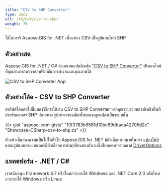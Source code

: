 ```yaml
---
title: "CSV to SHP Converter"
type: docs
url: /th/net/csv-to-shp/
weight: 70
---
```


ใช้ไลบรารี Aspose.GIS for .NET เพื่อแปลง CSV เป็นรูปแบบไฟล์ SHP

## **ตัวอย่างสด**

Aspose.GIS for .NET / C# นำเสนอแอปพลิเคชัน ["CSV to SHP Converter"](https://products.aspose.app/gis/conversion/csv-to-shp) ฟรีออนไลน์ ที่คุณสามารถตรวจสอบฟังก์ชันการทำงานและคุณภาพได้

![CSV to SHP Converter App](conversion.png)

## **ตัวอย่างโค้ด - CSV to SHP Converter**

สคริปต์โค้ดต่อไปนี้แสดงวิธีการใช้งาน CSV to SHP Converter หากคุณระบุระบบอ้างอิงเชิงพื้นที่สำหรับเลเยอร์ SHP ปลายทาง รูปทรงเรขาคณิตทั้งหมดจะถูกแปลงเป็นระบบนั้น

{{< gist "aspose-com-gists" "10f3783b9581d10bc69dbada42705d2c" "Showcase-CSharp-csv-to-shp.cs" >}}

ตัวอย่างนี้แสดงความเป็นไปได้ทั่วไป Aspose.GIS for .NET มีตัวเลือกมากมายในการ [แปลงไฟล์](https://docs.aspose.com/gis/net/vector-layers/) แต่ละรูปแบบตามเวกเตอร์มีตัวเลือกการอ่าน/เขียนของตัวเองซึ่งสืบทอดมาจากคลาส [DriverOptions](https://reference.aspose.com/gis/net/aspose.gis/driveroptions)

## **แพลตฟอร์ม - .NET / C#**

เราสนับสนุน Framework 4.7 หรือใหม่กว่าภายใต้ Windows และ .NET Core 2.0 หรือใหม่กว่าภายใต้ Windows หรือ Linux
